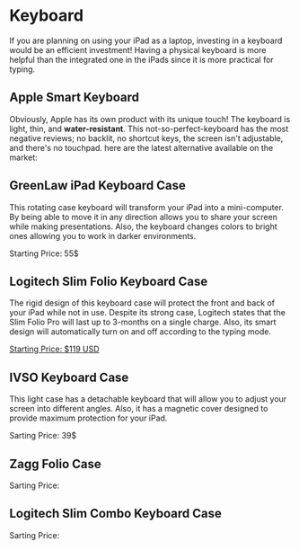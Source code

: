 
# Keyboard

If you are planning on using your iPad as a laptop, investing in a keyboard would be an efficient investment! Having a physical keyboard is more helpful than the integrated one in the iPads since it is more practical for typing.

## Apple Smart Keyboard

Obviously, Apple has its own product with its unique touch! The keyboard is light, thin, and **water-resistant**. This not-so-perfect-keyboard has the most negative reviews; no backlit, no shortcut keys, the screen isn't adjustable, and there's no touchpad. here are the latest alternative available on the market:

## GreenLaw iPad Keyboard Case

This rotating case keyboard will transform your iPad into a mini-computer. By being able to move it in any direction allows you to share your screen while making presentations. Also, the keyboard changes colors to bright ones allowing you to work in darker environments.

Starting Price: 55$

## Logitech Slim Folio Keyboard Case

The rigid design of this keyboard case will protect the front and back of your iPad while not in use. Despite its strong case, Logitech states that the Slim Folio Pro will last up to 3-months on a single charge. Also, its smart design will automatically turn on and off according to the typing mode.

[Starting Price: $119 USD](https://www.logitech.com/en-ca/product/slim-folio-ipad-keyboard-case)

## IVSO Keyboard Case

This light case has a detachable keyboard that will allow you to adjust your screen into different angles. Also, it has a magnetic cover designed to provide maximum protection for your iPad.

Sarting Price: 39$

## Zagg Folio Case

Sarting Price: 

## Logitech Slim Combo Keyboard Case

Sarting Price: 
